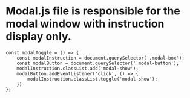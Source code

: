 # Modal.js file is responsible for the modal window with instruction display only.


    const modalToggle = () => {
        const modalInstruction = document.querySelector('.modal-box');
        const modalButton = document.querySelector('.modal-button');
        modalInstruction.classList.add('modal-show');
        modalButton.addEventListener('click', () => {
            modalInstruction.classList.toggle('modal-show');
        })
    };